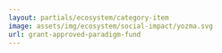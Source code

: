 ```yaml
---
layout: partials/ecosystem/category-item
image: assets/img/ecosystem/social-impact/yozma.svg
url: grant-approved-paradigm-fund
---
```

